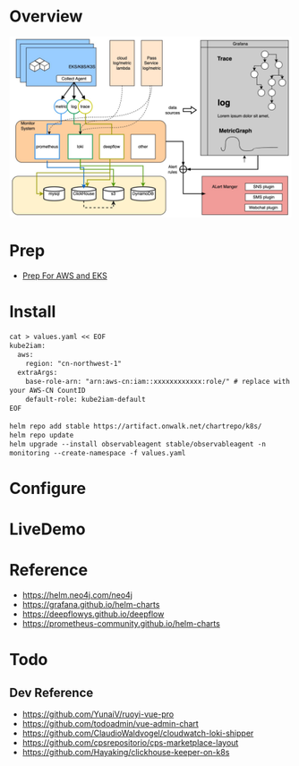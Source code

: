 # Overview

![ObservableArch](/scripts/pic/ObservableArchDesign.jpg "ObservableArch")

# Prep

* [Prep For AWS and EKS](readme-aws.md)

# Install

```
cat > values.yaml << EOF
kube2iam:
  aws:
    region: "cn-northwest-1"
  extraArgs:
    base-role-arn: "arn:aws-cn:iam::xxxxxxxxxxxx:role/" # replace with your AWS-CN CountID
    default-role: kube2iam-default
EOF

helm repo add stable https://artifact.onwalk.net/chartrepo/k8s/
helm repo update
helm upgrade --install observableagent stable/observableagent -n monitoring --create-namespace -f values.yaml 
```

# Configure


# LiveDemo

# Reference 

- https://helm.neo4j.com/neo4j
- https://grafana.github.io/helm-charts
- https://deepflowys.github.io/deepflow
- https://prometheus-community.github.io/helm-charts

# Todo

## Dev Reference 
- https://github.com/YunaiV/ruoyi-vue-pro
- https://github.com/todoadmin/vue-admin-chart
- https://github.com/ClaudioWaldvogel/cloudwatch-loki-shipper
- https://github.com/cpsrepositorio/cps-marketplace-layout
- https://github.com/Hayaking/clickhouse-keeper-on-k8s
